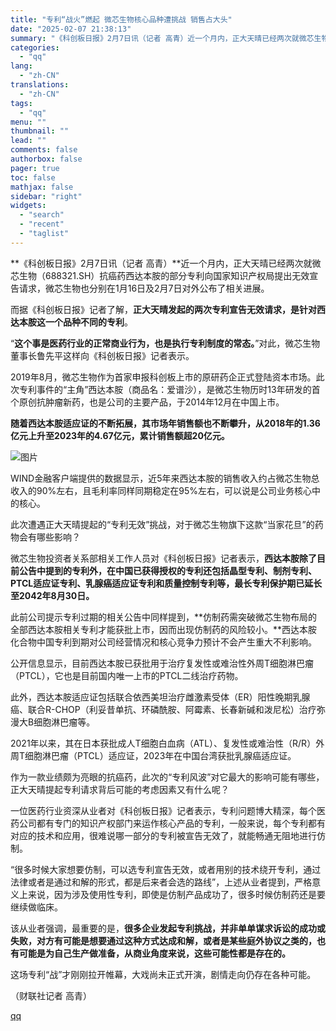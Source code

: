 ```yaml
---
title: "专利“战火”燃起 微芯生物核心品种遭挑战 销售占大头"
date: "2025-02-07 21:38:13"
summary: "《科创板日报》2月7日讯（记者 高青）近一个月内，正大天晴已经两次就微芯生物（688321.SH）抗..."
categories:
  - "qq"
lang:
  - "zh-CN"
translations:
  - "zh-CN"
tags:
  - "qq"
menu: ""
thumbnail: ""
lead: ""
comments: false
authorbox: false
pager: true
toc: false
mathjax: false
sidebar: "right"
widgets:
  - "search"
  - "recent"
  - "taglist"
---
```


**《科创板日报》2月7日讯（记者 高青）**近一个月内，正大天晴已经两次就微芯生物（688321.SH）抗癌药西达本胺的部分专利向国家知识产权局提出无效宣告请求，微芯生物也分别在1月16日及2月7日对外公布了相关进展。

而据《科创板日报》记者了解，**正大天晴发起的两次专利宣告无效请求，是针对西达本胺这一个品种不同的专利**。

“**这个事是医药行业的正常商业行为，也是执行专利制度的常态。**”对此，微芯生物董事长鲁先平这样向《科创板日报》记者表示。

2019年8月，微芯生物作为首家申报科创板上市的原研药企正式登陆资本市场。此次专利事件的“主角”西达本胺（商品名：爱谱沙），是微芯生物历时13年研发的首个原创抗肿瘤新药，也是公司的主要产品，于2014年12月在中国上市。

**随着西达本胺适应证的不断拓展，其市场年销售额也不断攀升，从2018年的1.36亿元上升至2023年的4.67亿元，累计销售额超20亿元。**

![图片](https://inews.gtimg.com/om_bt/OhZBOPKHAEHIn-akOGeOBlSX_GTNfeW0i85NaycQAiJ6sAA/641)

WIND金融客户端提供的数据显示，近5年来西达本胺的销售收入约占微芯生物总收入的90%左右，且毛利率同样同期稳定在95%左右，可以说是公司业务核心中的核心。

此次遭遇正大天晴提起的“专利无效”挑战，对于微芯生物旗下这款“当家花旦”的药物会有哪些影响？

微芯生物投资者关系部相关工作人员对《科创板日报》记者表示，**西达本胺除了目前公告中提到的专利外，在中国已获得授权的专利还包括晶型专利、制剂专利、PTCL适应证专利、乳腺癌适应证专利和质量控制专利等，最长专利保护期已延长至2042年8月30日。**

此前公司提示专利过期的相关公告中同样提到，**仿制药需突破微芯生物布局的全部西达本胺相关专利才能获批上市，因而出现仿制药的风险较小。**西达本胺化合物中国专利到期对公司经营情况和核心竞争力预计不会产生重大不利影响。

公开信息显示，目前西达本胺已获批用于治疗复发性或难治性外周T细胞淋巴瘤（PTCL），它也是目前国内唯一上市的PTCL二线治疗药物。

此外，西达本胺适应证包括联合依西美坦治疗雌激素受体（ER）阳性晚期乳腺癌、联合R-CHOP（利妥昔单抗、环磷酰胺、阿霉素、长春新碱和泼尼松）治疗弥漫大B细胞淋巴瘤等。

2021年以来，其在日本获批成人T细胞白血病（ATL）、复发性或难治性（R/R）外周T细胞淋巴瘤（PTCL）适应证，2023年在中国台湾获批乳腺癌适应证。

作为一款业绩颇为亮眼的抗癌药，此次的“专利风波”对它最大的影响可能有哪些，正大天晴提起专利请求背后可能的考虑因素又有什么呢？

一位医药行业资深从业者对《科创板日报》记者表示，专利问题博大精深，每个医药公司都有专门的知识产权部门来运作核心产品的专利，一般来说，每个专利都有对应的技术和应用，很难说哪一部分的专利被宣告无效了，就能畅通无阻地进行仿制。

“很多时候大家想要仿制，可以选专利宣告无效，或者用别的技术绕开专利，通过法律或者是通过和解的形式，都是后来者会选的路线”，上述从业者提到，严格意义上来说，因为涉及使用性专利，即使是仿制产品成功了，很多时候仿制药还是要继续做临床。

该从业者强调，最重要的是，**很多企业发起专利挑战，并非单单谋求诉讼的成功或失败，对方有可能是想要通过这种方式达成和解，或者是某些庭外协议之类的，也有可能是为自己生产做准备，从商业角度来说，这些可能性都是存在的。**

这场专利“战”才刚刚拉开帷幕，大戏尚未正式开演，剧情走向仍存在各种可能。

（财联社记者 高青）

[qq](https://new.qq.com/rain/a/20250207A08Y2D00)
